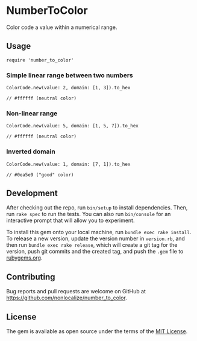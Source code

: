# NumberToColor

Color code a value within a numerical range.

## Usage

```
require 'number_to_color'
```

### Simple linear range between two numbers
```
ColorCode.new(value: 2, domain: [1, 3]).to_hex

// #ffffff (neutral color)
```

### Non-linear range
```
ColorCode.new(value: 5, domain: [1, 5, 7]).to_hex

// #ffffff (neutral color)
```

### Inverted domain
```
ColorCode.new(value: 1, domain: [7, 1]).to_hex

// #0ea5e9 ("good" color)
```

## Development

After checking out the repo, run `bin/setup` to install dependencies. Then, run `rake spec` to run the tests. You can also run `bin/console` for an interactive prompt that will allow you to experiment.

To install this gem onto your local machine, run `bundle exec rake install`. To release a new version, update the version number in `version.rb`, and then run `bundle exec rake release`, which will create a git tag for the version, push git commits and the created tag, and push the `.gem` file to [rubygems.org](https://rubygems.org).

## Contributing

Bug reports and pull requests are welcome on GitHub at https://github.com/nonlocalize/number_to_color.

## License

The gem is available as open source under the terms of the [MIT License](https://opensource.org/licenses/MIT).
